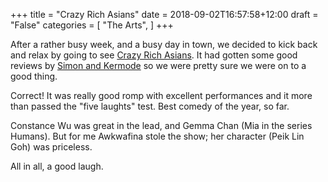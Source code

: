 +++
title = "Crazy Rich Asians"
date = 2018-09-02T16:57:58+12:00
draft = "False"
categories = [ 
	"The Arts", 
	]
+++

After a rather busy week, and a busy day in town, we decided to kick
back and relax by going to see [Crazy Rich
Asians](https://www.imdb.com/title/tt3104988/). It had gotten some
good reviews by [Simon and
Kermode](https://www.bbc.co.uk/programmes/b00lvdrj) so we were pretty
sure we were on to a good thing.

Correct! It was really good romp with excellent performances and it
more than passed the "five laughts" test. Best comedy of the year, so far.

Constance Wu was great in the lead, and Gemma Chan (Mia in the series
Humans). But for me Awkwafina stole the show; her character (Peik Lin
Goh) was priceless.

All in all, a good laugh.

